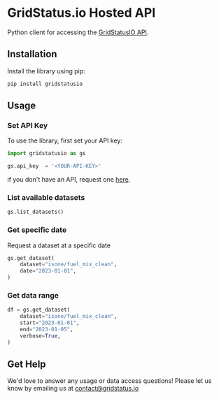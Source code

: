 # GridStatus.io Hosted API

Python client for accessing the [GridStatusIO API](https://www.gridstatus.io/api).

## Installation

Install the library using pip:

```bash
pip install gridstatusio
```


## Usage

### Set API Key
To use the library, first set your API key:

```python
import gridstatusio as gs

gs.api_key  = '<YOUR-API-KEY>'
```

if you don't have an API, request one [here](https://www.gridstatus.io/api). 

### List available datasets

```python
gs.list_datasets()
```

### Get specific date

Request a dataset at a specific date

```python
gs.get_dataset(
    dataset="isone/fuel_mix_clean",
    date="2023-01-01",
)
```

### Get data range

```python
df = gs.get_dataset(
    dataset="isone/fuel_mix_clean",
    start="2023-01-01",
    end="2023-01-05",
    verbose=True,
)
```

## Get Help

We'd love to answer any usage or data access questions! Please let us know by emailing us at contact@gridstatus.io